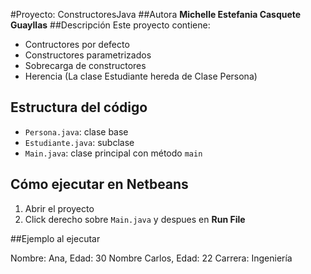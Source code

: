 #Proyecto: ConstructoresJava
##Autora
**Michelle Estefania Casquete Guayllas**
##Descripción
Este proyecto contiene:
- Contructores por defecto
- Constructores parametrizados
- Sobrecarga de constructores
- Herencia (La clase Estudiante hereda de Clase Persona) 
## Estructura del código

- `Persona.java`: clase base
- `Estudiante.java`: subclase
- `Main.java`: clase principal con método `main`

## Cómo ejecutar en Netbeans
1. Abrir el proyecto
2. Click derecho sobre  `Main.java` y despues en **Run File**

##Ejemplo al ejecutar

Nombre: Ana, Edad: 30
Nombre Carlos, Edad: 22
Carrera: Ingeniería